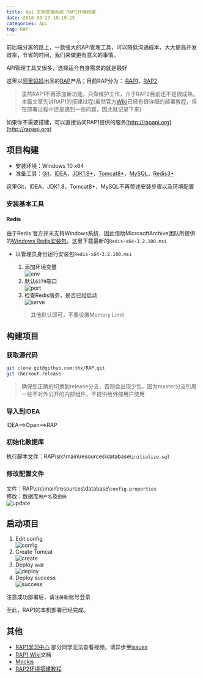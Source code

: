 ```yaml
---
title: Api 文档管理系统 RAP1环境搭建
date: 2018-03-27 10:19:25
categories: Api
tag: RAP
---
```


前后端分离的路上，一款强大的API管理工具，可以降低沟通成本，大大提高开发效率，节省的时间，我们来做更有意义的事情。

API管理工具又很多，选择适合自身需求的就是最好

这里以[阿里妈妈](https://thx.github.io)出品的[RAP](https://thx.github.io/RAP)产品；目前RAP分为： ~~[RAP1](https://github.com/thx/RAP)~~，[RAP2](https://github.com/thx/rap2-delos)

>虽然RAP1不再添加新功能，只做维护工作，介于RAP2目前还不是很成熟，本篇文章先讲RAP1的搭建过程(虽然官方[Wiki](https://github.com/thx/RAP/wiki)已经有很详细的部署教程，但在部署过程中还是遇到一些问题，因此就记录下来)

如果你不需要搭建，可以直接访问RAP1提供的服务[http://rapapi.org](http://rapapi.org)

## 项目构建

* 安装环境：Windows 10 x64
* 准备工具：[Git](https://git-scm.com/downloads)，[IDEA](https://www.jetbrains.com/idea/download)，[JDK1.8+](https://www.java.com/zh_CN/download/manual.jsp)，[Tomcat8*](https://tomcat.apache.org/download-80.cgi)，[MySQL](https://www.mysql.com/cn/downloads)，[Redis3+](https://redis.io/download)

这里Git，IDEA，JDK1.8，Tomcat8*，MySQL不再赘述安装步骤以及环境配置

### 安装基本工具
#### Redis
由于Redis 官方并未支持Windows系统，因此借助MicrosoftArchive团队所提供的[Windows Redis安装包](https://github.com/MicrosoftArchive/redis/releases)，这里下载最新的`Redis-x64-3.2.100.msi`

* 以管理员身份运行安装包`Redis-x64-3.2.100.msi`
    1. 添加环境变量  
    ![env](http://7xoc0z.com1.z0.glb.clouddn.com/gitpages-redis-env-var.png)
    2. 默认`6379`端口  
    ![port](http://7xoc0z.com1.z0.glb.clouddn.com/gitpages-redis-port.png)
    3. 检查Redis服务，是否已经启动  
    ![serve](http://7xoc0z.com1.z0.glb.clouddn.com/gitpages-redis-serve.png)

    >其他默认即可，不要设置Memory Limit

## 构建项目
### 获取源代码
```sh
git clone git@github.com:thx/RAP.git
git checkout release
```

>确保您正确的切换到release分支，否则会出现少包，因为master分支引用一些不对外公开的内部组件，不提供给外部用户使用
### 导入到IDEA
IDEA==>Open==>RAP

### 初始化数据库
执行脚本文件：RAP\src\main\resources\database\\`initialize.sql`

### 修改配置文件
文件：RAP\src\main\resources\database\\`config.properties`  
修改：数据库`用户名`及`密码`  
![update](http://7xoc0z.com1.z0.glb.clouddn.com/gitpages-rap1-update-database-config.png)
## 启动项目
1. Edit config  
![config](http://7xoc0z.com1.z0.glb.clouddn.com/gitpages-rap1-tomcat-config.png)
2. Create Tomcat  
![create](http://7xoc0z.com1.z0.glb.clouddn.com/gitpages-rap1-tomcat-create.png)
3. Deploy war  
![deploy](http://7xoc0z.com1.z0.glb.clouddn.com/gitpages-rap1-tomcat-deploy.png)
4. Deploy success  
![success](http://7xoc0z.com1.z0.glb.clouddn.com/gitpages-rap1-deploy-success.png)

注意成功部署后，请`注册`新账号登录

至此，RAP1的本机部署已经完成。

## 其他
* [RAP1学习中心](http://thx.github.io/RAP/study.html)
    部分同学无法查看视频，请异步至[issues](https://github.com/thx/RAP/issues/935)
* [RAP1 Wiki](https://github.com/thx/RAP/wiki)文档
* [Mockjs](http://mockjs.com)
* [RAP2环境搭建教程](https://www.incoder.org/2018/03/27/rap2)